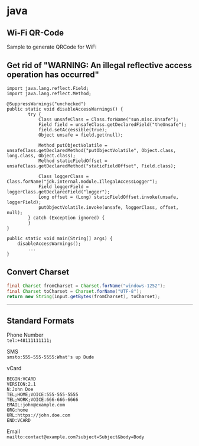 # java

## Wi-Fi QR-Code

Sample to generate QRCode for WiFi  

## Get rid of "WARNING: An illegal reflective access operation has occurred"
```
import java.lang.reflect.Field;
import java.lang.reflect.Method;

@SuppressWarnings("unchecked")
public static void disableAccessWarnings() {
        try {
            Class unsafeClass = Class.forName("sun.misc.Unsafe");
            Field field = unsafeClass.getDeclaredField("theUnsafe");
            field.setAccessible(true);
            Object unsafe = field.get(null);

            Method putObjectVolatile = unsafeClass.getDeclaredMethod("putObjectVolatile", Object.class, long.class, Object.class);
            Method staticFieldOffset = unsafeClass.getDeclaredMethod("staticFieldOffset", Field.class);

            Class loggerClass = Class.forName("jdk.internal.module.IllegalAccessLogger");
            Field loggerField = loggerClass.getDeclaredField("logger");
            Long offset = (Long) staticFieldOffset.invoke(unsafe, loggerField);
            putObjectVolatile.invoke(unsafe, loggerClass, offset, null);
        } catch (Exception ignored) {
        }
}

public static void main(String[] args) {
	disableAccessWarnings();
		...
}
```  

## Convert Charset
```java
final Charset fromCharset = Charset.forName("windows-1252");
final Charset toCharset = Charset.forName("UTF-8");
return new String(input.getBytes(fromCharset), toCharset);
```  
---

## Standard Formats 

Phone Number  
`tel:+48111111111;`  

SMS  
`smsto:555-555-5555:What's up Dude`  

vCard  
```
BEGIN:VCARD
VERSION:2.1
N:John Doe
TEL;HOME;VOICE:555-555-5555
TEL;WORK;VOICE:666-666-6666
EMAIL:john@example.com
ORG:home
URL:https://john.doe.com
END:VCARD
```

Email  
`mailto:contact@example.com?subject=Subject&body=Body`  





